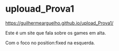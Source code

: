 # uplouad_Prova1
https://guilhermearguelho.github.io/upload_Prova1/

Este é um site que fala sobre os games em alta.

Com o foco no position:fixed na esquerda.
